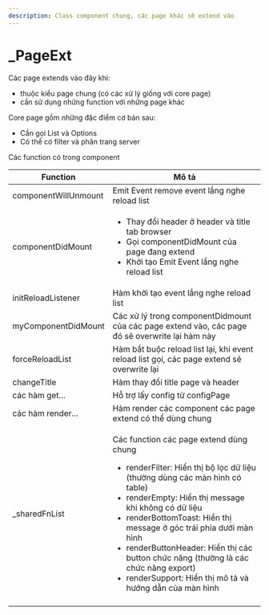 ```yaml
---
description: Class component chung, các page khác sẽ extend vào
---
```


# \_PageExt

Các page extends vào đây khi:

* thuộc kiểu page chung (có các xử lý giống với core page)
* cần sử dụng những function với những page khác

Core page gồm những đặc điểm cơ bản sau:

* Cần gọi List và Options
* Có thể có filter và phân trang server

Các function có trong component

| Function             | Mô tả                                                                                                                                                                                                                                                                                                                                                                                                                                     |
| -------------------- | ----------------------------------------------------------------------------------------------------------------------------------------------------------------------------------------------------------------------------------------------------------------------------------------------------------------------------------------------------------------------------------------------------------------------------------------- |
| componentWillUnmount | Emit Event remove event lắng nghe reload list                                                                                                                                                                                                                                                                                                                                                                                             |
| componentDidMount    | <ul><li>Thay đổi header ở header và title tab browser</li><li>Gọi componentDidMount của page đang extend</li><li>Khởi tạo Emit Event lắng nghe reload list</li></ul>                                                                                                                                                                                                                                                                      |
| initReloadListener   | Hàm khởi tạo event lắng nghe reload list                                                                                                                                                                                                                                                                                                                                                                                                  |
| myComponentDidMount  | Các xử lý trong componentDidmount của các page extend vào, các page đó sẽ overwrite lại hàm này                                                                                                                                                                                                                                                                                                                                           |
| forceReloadList      | Hàm bắt buộc reload list lại, khi event reload list gọi, các page extend sẽ overwrite lại                                                                                                                                                                                                                                                                                                                                                 |
| changeTitle          | Hàm thay đổi title page và header                                                                                                                                                                                                                                                                                                                                                                                                         |
| các hàm get...       | Hỗ trợ lấy config từ configPage                                                                                                                                                                                                                                                                                                                                                                                                           |
| các hàm render...    | Hàm render các component các page extend  có thể dùng chung                                                                                                                                                                                                                                                                                                                                                                               |
| \_sharedFnList       | <p>Các function các page extend dùng chung</p><ul><li>renderFilter: Hiển thị bộ lọc dữ liệu (thường dùng các màn hình có table)</li><li>renderEmpty: Hiển thị message khi không có dữ liệu</li><li>renderBottomToast: Hiển thị message ở góc trái phía dưới màn hình</li><li>renderButtonHeader: Hiển thị các button chức năng (thường là các chức năng export)</li><li>renderSupport: Hiển thị mô tả và hướng dẫn của màn hình</li></ul> |
|                      |                                                                                                                                                                                                                                                                                                                                                                                                                                           |

